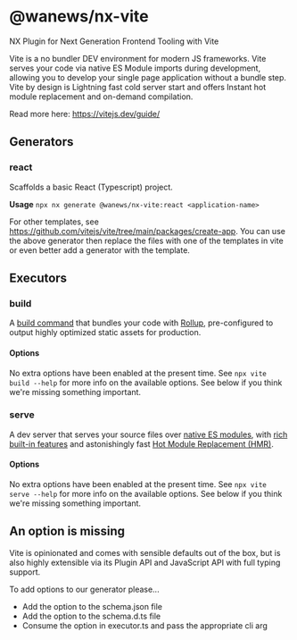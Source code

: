 # @wanews/nx-vite

NX Plugin for Next Generation Frontend Tooling with Vite

Vite is a no bundler DEV environment for modern JS frameworks. Vite serves your code via native ES Module imports during development, allowing you to develop your single page application without a bundle step. Vite by design is Lightning fast cold server start and offers Instant hot module replacement and on-demand compilation.

Read more here: https://vitejs.dev/guide/

## Generators

### react

Scaffolds a basic React (Typescript) project.

**Usage**
`npx nx generate @wanews/nx-vite:react <application-name>`

For other templates, see https://github.com/vitejs/vite/tree/main/packages/create-app. You can use the above generator then replace the files with one of the templates in vite or even better add a generator with the template.

## Executors

### build

A [build command](https://vitejs.dev/guide/build.html) that bundles your code with [Rollup](https://rollupjs.org), pre-configured to output highly optimized static assets for production.

#### Options

No extra options have been enabled at the present time.
See `npx vite build --help` for more info on the available options. See below if you think we're missing something important.

### serve

A dev server that serves your source files over [native ES modules](https://developer.mozilla.org/en-US/docs/Web/JavaScript/Guide/Modules), with [rich built-in features](https://vitejs.dev/guide/features.html) and astonishingly fast [Hot Module Replacement (HMR)](https://vitejs.dev/guide/features.html#hot-module-replacement).

#### Options

No extra options have been enabled at the present time.
See `npx vite serve --help` for more info on the available options. See below if you think we're missing something important.

## An option is missing

Vite is opinionated and comes with sensible defaults out of the box, but is also highly extensible via its Plugin API and JavaScript API with full typing support.

To add options to our generator please...

- Add the option to the schema.json file
- Add the option to the schema.d.ts file
- Consume the option in executor.ts and pass the appropriate cli arg
